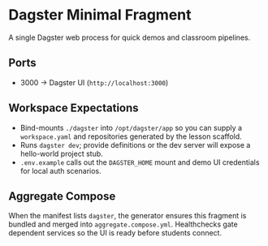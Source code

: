 # Dagster Minimal Fragment

A single Dagster web process for quick demos and classroom pipelines.

## Ports

- 3000 → Dagster UI (`http://localhost:3000`)

## Workspace Expectations

- Bind-mounts `./dagster` into `/opt/dagster/app` so you can supply a `workspace.yaml` and repositories generated by the lesson scaffold.
- Runs `dagster dev`; provide definitions or the dev server will expose a hello-world project stub.
- `.env.example` calls out the `DAGSTER_HOME` mount and demo UI credentials for local auth scenarios.

## Aggregate Compose

When the manifest lists `dagster`, the generator ensures this fragment is bundled and merged into `aggregate.compose.yml`. Healthchecks gate dependent services so the UI is ready before students connect.
